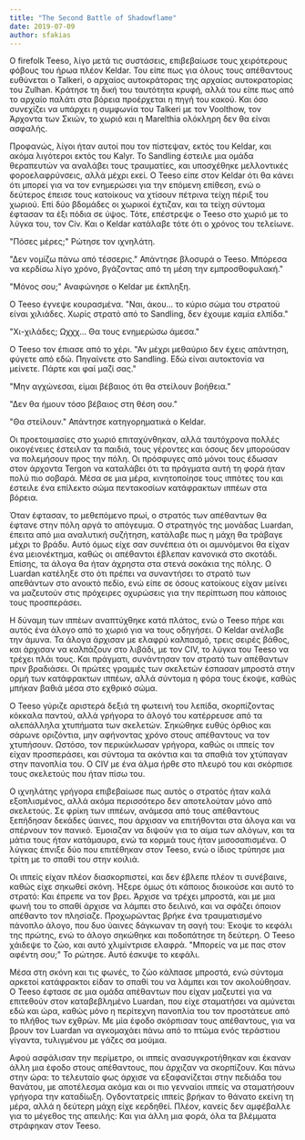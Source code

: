 ```yaml
---
title: "The Second Battle of Shadowflame"
date: 2019-07-09
author: sfakias
---
```


Ο firefolk Teeso, λίγο μετά τις συστάσεις, επιβεβαίωσε τους χειρότερους φόβους
του ήρωα πλέον Keldar. Του είπε πως για όλους τους απέθαντους ευθύνεται ο
Talkeri, ο αρχαίος αυτοκράτορας της αρχαίας αυτοκρατορίας του Zulhan. Κράτησε
τη δική του ταυτότητα κρυφή, αλλά του είπε πως από το αρχαίο παλάτι στα βόρεια
προέρχεται η πηγή του κακού. Και όσο συνεχίζει να υπάρχει η συμφωνία του
Talkeri με τον Voolthow, τον Άρχοντα των Σκιών, το χωριό και η Marelthia
ολόκληρη δεν θα είναι ασφαλής.



Προφανώς, λίγοι ήταν αυτοί που τον πίστεψαν, εκτός του Keldar, και ακόμα
λιγότεροι εκτός του Kalyr. Το Sandling έστειλε μια ομάδα θεραπευτών να
αναλάβει τους τραυματίες, και υποσχέθηκε μελλοντικές φοροελαφρύνσεις, αλλά
μέχρι εκεί. Ο Teeso είπε στον Keldar ότι θα κάνει ότι μπορεί για να τον
ενημερώσει για την επόμενη επίθεση, ενώ ο δεύτερος έπεισε τους κατοίκους να
χτίσουν πέτρινα τείχη πέριξ του χωριού. Επί δύο βδομάδες οι χωρικοί έχτιζαν,
και τα τείχη σύντομα έφτασαν τα έξι πόδια σε ύψος. Τότε, επέστρεψε ο Teeso στο
χωριό με το λύγκα του, τον Civ. Και ο Keldar κατάλαβε τότε ότι ο χρόνος του
τελείωνε.



"Πόσες μέρες;" Ρώτησε τον ιχνηλάτη.



"Δεν νομίζω πάνω από τέσσερις." Απάντησε βλοσυρά ο Teeso. Μπόρεσα να κερδίσω
λίγο χρόνο, βγάζοντας από τη μέση την εμπροσθοφυλακή."



"Μόνος σου;" Αναφώνησε o Keldar με έκπληξη.



Ο Teeso έγνεψε κουρασμένα. "Ναι, άκου... το κύριο σώμα του στρατού είναι
χιλιάδες. Χωρίς στρατό από το Sandling, δεν έχουμε καμία ελπίδα."



"Χι-χιλάδες; Ωχχχ... Θα τους ενημερώσω άμεσα."



Ο Teeso τον έπιασε από το χέρι. "Αν μέχρι μεθαύριο δεν έχεις απάντηση, φύγετε
από εδώ. Πηγαίνετε στο Sandling. Εδώ είναι αυτοκτονία να μείνετε. Πάρτε και
φαί μαζί σας."



"Μην αγχώνεσαι, είμαι βέβαιος ότι θα στείλουν βοήθεια."



"Δεν θα ήμουν τόσο βέβαιος στη θέση σου."



"Θα στείλουν." Απάντησε κατηγορηματικά ο Keldar.



Οι προετοιμασίες στο χωριό επιταχύνθηκαν, αλλά ταυτόχρονα πολλές οικογένειες
έστειλαν τα παιδιά, τους γέροντες και όσους δεν μπορούσαν να πολεμήσουν προς
την πόλη. Οι πρόσφυγες από μόνοι τους έδωσαν στον άρχοντα Tergon να καταλάβει
ότι τα πράγματα αυτή τη φορά ήταν πολύ πιο σοβαρά. Μέσα σε μια μέρα,
κινητοποίησε τους ιππότες του και έστειλε ένα επίλεκτο σώμα πεντακοσίων
κατάφρακτων ιππέων στα βόρεια.



Όταν έφτασαν, το μεθεπόμενο πρωί, ο στρατός των απέθαντων θα έφτανε στην πόλη
αργά το απόγευμα. Ο στρατηγός της μονάδας Luardan, έπειτα από μια αναλυτική
συζήτηση, κατάλαβε πως η μάχη θα τράβαγε μέχρι το βράδυ. Αυτό όμως είχε σαν
συνέπεια ότι οι αμυνόμενοι θα είχαν ένα μειονέκτημα, καθώς οι απέθαντοι
έβλεπαν κανονικά στο σκοτάδι. Επίσης, τα άλογα θα ήταν άχρηστα στα στενά
σοκάκια της πόλης. Ο Luardan κατέληξε στο ότι πρέπει να συναντήσει το στρατό
των απεθάντων στο ανοικτό πεδίο, ενώ είπε σε όσους κατοίκους είχαν μείνει να
μαζευτούν στις πρόχειρες οχυρώσεις για την περίπτωση που κάποιος τους
προσπεράσει.



H δύναμη των ιππέων αναπτύχθηκε κατά πλάτος, ενώ ο Teeso πήρε και αυτός ένα
άλογο από το χωριό για να τους οδηγήσει. Ο Keldar ανέλαβε την άμυνα. Τα άλογα
άρχισαν με ελαφρύ καλπασμό, τρεις σειρές βάθος, και άρχισαν να καλπάζουν στο
λιβάδι, με τον CIV, το λύγκα του Teeso να τρέχει πλάι τους. Και πράγματι,
συνάντησαν τον στρατό των απέθαντων πριν βραδιάσει. Οι πρώτες γραμμές των
σκελετών έσπασαν μπροστά στην ορμή των κατάφρακτων ιππέων, αλλά σύντομα η φόρα
τους έκοψε, καθώς μπήκαν βαθιά μέσα στο εχθρικό σώμα.  

Ο Teeso γύριζε αριστερά δεξιά τη φωτεινή του λεπίδα, σκορπίζοντας κόκκαλα
παντού, αλλά γρήγορα το άλογό του κατέρρευσε από τα αλεπάλληλα χτυπήματα των
σκελετών. Σηκώθηκε ευθύς όρθιος και σάρωνε οριζόντια, μην αφήνοντας χρόνο
στους απέθαντους να τον χτυπήσουν. Ωστόσο, τον περικύκλωσαν γρήγορα, καθώς οι
ιππείς τον είχαν προσπεράσει, και σύντομα τα ακόντια και τα σπαθιά τον
χτύπαγαν στην πανοπλία του. O CIV με ένα άλμα ήρθε στο πλευρό του και σκόρπισε
τους σκελετούς που ήταν πίσω του.  

Ο ιχνηλάτης γρήγορα επιβεβαίωσε πως αυτός ο στρατός ήταν καλά εξοπλισμένος,
αλλά ακόμα περισσότερο δεν αποτελούταν μόνο από σκελετούς. Σε φρίκη των
ιππέων, ανάμεσα από τους απέθαντους ξεπήδησαν δεκάδες ύαινες, που άρχισαν να
επιτήθονται στα άλογα και να σπέρνουν τον πανικό. Έμοιαζαν να διψούν για το
αίμα των αλόγων, και τα μάτια τους ήταν κατάμαυρα, ενώ τα κορμιά τους ήταν
μισοσαπισμένα. O λύγκας έπνιξε δύο που επιτέθηκαν στον Teeso, ενώ ο ίδιος
τρύπησε μια τρίτη με το σπαθί του στην κοιλιά.  

Οι ιππείς είχαν πλέον διασκορπιστεί, και δεν έβλεπε πλέον τι συνέβαινε, καθώς
είχε σηκωθεί σκόνη. Ήξερε όμως ότι κάποιος διοικούσε και αυτό το στρατό: Και
έπρεπε να τον βρει. Άρχισε να τρέχει μπροστά, και με μια φωνή του το σπαθί
άρχισε να λάμπει στο δειλινό, και να σφάζει όποιον απέθαντο τον πλησίαζε.
Προχωρώντας βρήκε ένα τραυματισμένο πάνοπλο άλογο, που δυο ύαινες δάγκωναν τη
σαγή του: Έκοψε το κεφάλι της πρώτης, ενώ το άλογο σηκώθηκε και ποδοπάτησε τη
δεύτερη. Ο Teeso χάιδεψε το ζώο, και αυτό χλιμίντρισε ελαφρά. "Μπορείς να με
πας στον αφέντη σου;" Το ρώτησε. Αυτό έσκυψε το κεφάλι.  

Μέσα στη σκόνη και τις φωνές, το ζώο κάλπασε μπροστά, ενώ σύντομα αρκετοί
κατάφρακτοι είδαν το σπαθί του να λάμπει και τον ακολούθησαν. Ο Teeso έφτασε
σε μια ομάδα απέθαντων που είχαν μαζευτεί για να επιτεθούν στον καταβεβλημένο
Luardan, που είχε σταματήσει να αμύνεται εδώ και ώρα, καθώς μόνο η περίτεχνη
πανοπλία του τον προστάτευε από το πλήθος των εχθρών. Με μία έφοδο σκόρπισαν
τους απέθαντους, για να βρουν τον Luardan να αγκομαχάει πάνω από το πτώμα ενός
τεράστιου γίγαντα, τυλιγμένου με γάζες σα μούμια.  

Αφού ασφάλισαν την περίμετρο, οι ιππείς ανασυγκροτήθηκαν και έκαναν άλλη μια
έφοδο στους απέθαντους, που άρχιζαν να σκορπίζουν. Και πάνω στην ώρα: το
τελευταίο φως άρχισε να εξαφανίζεται στην πεδιάδα του θανάτου, με αποτέλεσμα
ακόμα και οι πιο γενναίοι ιππείς να σταματήσουν γρήγορα την καταδίωξη.
Ογδοντατρείς ιππείς βρήκαν το θάνατο εκείνη τη μέρα, αλλά η δεύτερη μάχη είχε
κερδηθεί. Πλέον, κανείς δεν αμφέβαλλε για το μέγεθος της απειλής: Και για άλλη
μια φορά, όλα τα βλέμματα στράφηκαν στον Teeso.

